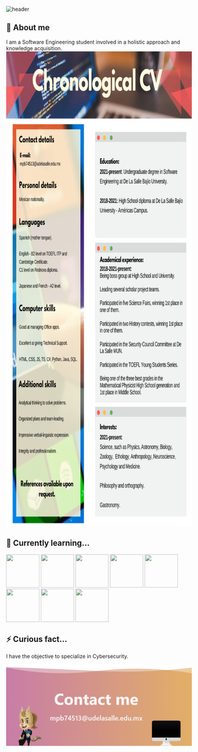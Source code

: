 ![header](https://capsule-render.vercel.app/api?type=waving&color=gradient&customColorList=0,11&height=400&desc=Saludos%20👋,%20soy%20|%20Greetings%20☕,%20I%20am%20|%20Bonjour%20🌺,%20je%20suis%20|%20こんにちは私は&descSize=20&descAlignY=30&text=Cecilia%Peña&animation=fadeIn)

## 🚀 About me
I am a Software Engineering student involved in a holistic approach and knowledge acquisition.
<img src="CV.png" width="850" height="1285"/>
  
## 🧠 Currently learning...
<p float="left">
  <img src="https://logos-download.com/wp-content/uploads/2017/07/HTML5_badge.png" width="90" height="90" />
  <img src="https://cdn1.iconfinder.com/data/icons/logotypes/32/badge-css-3-512.png" width="90" height="90"/>
  <img src="https://cdn.worldvectorlogo.com/logos/javascript-1.svg" width="90" height="90" /> 
  <img src="https://www.manejandodatos.es/wp-content/uploads/2015/03/typescript.png" width="90" height="90" />
  <img src="https://th.bing.com/th/id/OIP.ul2S_yuHa64vGSuAXgwptAHaF1?pid=ImgDet&rs=1" width="90" height="90" />
  <img src="https://upload.wikimedia.org/wikipedia/commons/thumb/c/c3/Python-logo-notext.svg/1869px-Python-logo-notext.svg.png" width="90" height="90" />
  <img src="https://www.blockachain.gr/wp-content/uploads/2018/03/java-coffee-cup-logo.png" width="90" height="90" />
  <img src="https://cdn-icons-png.flaticon.com/512/5968/5968313.png" width="90" height="90" />
</p>

## ⚡️ Curious fact...
I have the objective to specialize in Cybersecurity.

<img src="Footer.png" width="850"/>
